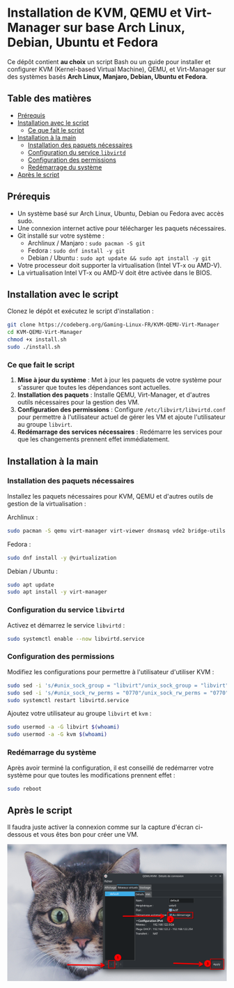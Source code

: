 # Installation de KVM, QEMU et Virt-Manager sur base Arch Linux, Debian, Ubuntu et Fedora

Ce dépôt contient **au choix** un script Bash ou un guide pour installer et configurer KVM (Kernel-based Virtual Machine), QEMU, et Virt-Manager sur des systèmes basés **Arch Linux, Manjaro, Debian, Ubuntu et Fedora**.

## Table des matières

- [Prérequis](#prérequis)
- [Installation avec le script](#installation-avec-le-script)
  - [Ce que fait le script](#ce-que-fait-le-script)
- [Installation à la main](#installation-à-la-main)
  - [Installation des paquets nécessaires](#installation-des-paquets-nécessaires)
  - [Configuration du service `libvirtd`](#configuration-du-service-libvirtd)
  - [Configuration des permissions](#configuration-des-permissions)
  - [Redémarrage du système](#redémarrage-du-système)
- [Après le script](#après-le-script)

## Prérequis

- Un système basé sur Arch Linux, Ubuntu, Debian ou Fedora avec accès sudo.
- Une connexion internet active pour télécharger les paquets nécessaires.
- Git installé sur votre système :
  - Archlinux / Manjaro : `sudo pacman -S git`
  - Fedora : `sudo dnf install -y git`
  - Debian / Ubuntu : `sudo apt update && sudo apt install -y git`
- Votre processeur doit supporter la virtualisation (Intel VT-x ou AMD-V).
- La virtualisation Intel VT-x ou AMD-V doit être activée dans le BIOS.

## Installation avec le script

Clonez le dépôt et exécutez le script d'installation :

```bash
git clone https://codeberg.org/Gaming-Linux-FR/KVM-QEMU-Virt-Manager
cd KVM-QEMU-Virt-Manager
chmod +x install.sh
sudo ./install.sh
```

### Ce que fait le script

1. **Mise à jour du système** : Met à jour les paquets de votre système pour s'assurer que toutes les dépendances sont actuelles.
2. **Installation des paquets** : Installe QEMU, Virt-Manager, et d'autres outils nécessaires pour la gestion des VM.
3. **Configuration des permissions** : Configure `/etc/libvirt/libvirtd.conf` pour permettre à l'utilisateur actuel de gérer les VM et ajoute l'utilisateur au groupe `libvirt`.
4. **Redémarrage des services nécessaires** : Redémarre les services pour que les changements prennent effet immédiatement.

## Installation à la main

### Installation des paquets nécessaires

Installez les paquets nécessaires pour KVM, QEMU et d'autres outils de gestion de la virtualisation :

Archlinux :

```bash
sudo pacman -S qemu virt-manager virt-viewer dnsmasq vde2 bridge-utils openbsd-netcat dmidecode libguestfs
```

Fedora :

```bash
sudo dnf install -y @virtualization
```

Debian / Ubuntu :

```bash
sudo apt update
sudo apt install -y virt-manager
```

### Configuration du service `libvirtd`

Activez et démarrez le service `libvirtd` :

```bash
sudo systemctl enable --now libvirtd.service
```

### Configuration des permissions

Modifiez les configurations pour permettre à l'utilisateur d'utiliser KVM :

```bash
sudo sed -i 's/#unix_sock_group = "libvirt"/unix_sock_group = "libvirt"/' /etc/libvirt/libvirtd.conf
sudo sed -i 's/#unix_sock_rw_perms = "0770"/unix_sock_rw_perms = "0770"/' /etc/libvirt/libvirtd.conf
sudo systemctl restart libvirtd.service
```

Ajoutez votre utilisateur au groupe `libvirt` et `kvm` :

```bash
sudo usermod -a -G libvirt $(whoami)
sudo usermod -a -G kvm $(whoami)
```

### Redémarrage du système

Après avoir terminé la configuration, il est conseillé de redémarrer votre système pour que toutes les modifications prennent effet :

```bash
sudo reboot
```

## Après le script

Il faudra juste activer la connexion comme sur la capture d'écran ci-dessous et vous êtes bon pour créer une VM.

![virt1](images/virt1.png)

